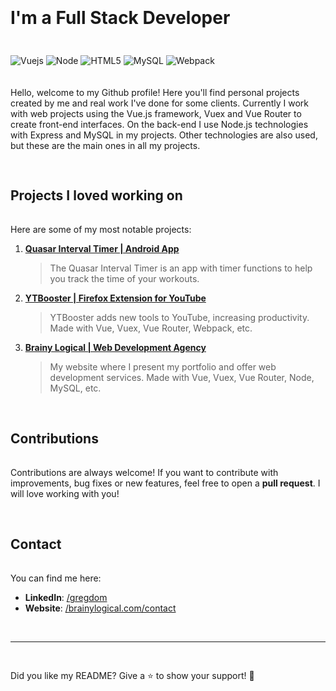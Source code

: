 <h1 style="padding:20px 0 22px 0;">I'm a Full Stack Developer</h1>

<p>
 <img align="center" src="https://img.shields.io/badge/Vue.js-35495E?style=for-the-badge&logo=vuedotjs&logoColor=4FC08D" alt="Vuejs">
 <img align="center" src="https://img.shields.io/badge/Node.js-43853D?style=for-the-badge&logo=node.js&logoColor=white" alt="Node">
<img align="center" src="https://img.shields.io/badge/Express.js-404D59?style=for-the-badge" alt="HTML5">
<img align="center" src="https://img.shields.io/badge/MySQL-00000F?style=for-the-badge&logo=mysql&logoColor=white" alt="MySQL">
<img align="center" src="https://img.shields.io/badge/webpack-%238DD6F9.svg?style=for-the-badge&logo=webpack&logoColor=black" alt="Webpack">
</p>

<p style="padding:20px 0 30px 0;">
Hello, welcome to my Github profile! Here you'll find personal projects created by me and real work I've done for some clients. Currently I work with web projects using the Vue.js framework, Vuex and Vue Router to create front-end interfaces. On the back-end I use Node.js technologies with Express and MySQL in my projects. Other technologies are also used, but these are the main ones in all my projects.
</p>

<h2 style="padding:0 0 16px 0;">Projects I loved working on</h2>

Here are some of my most notable projects:

1. [**Quasar Interval Timer | Android App**](https://github.com/gregdom/quasar-interval-timer-android-app)

   > The Quasar Interval Timer is an app with timer functions to help you track the time of your workouts. 

2. [**YTBooster | Firefox Extension for YouTube**](https://github.com/gregdom/ytbooster-firefox-extension)

   > YTBooster adds new tools to YouTube, increasing productivity. Made with Vue, Vuex, Vue Router, Webpack, etc.

3. [**Brainy Logical | Web Development Agency**](https://github.com/gregdom/brainy-logical-spa)

   > My website where I present my portfolio and offer web development services. Made with Vue, Vuex, Vue Router, Node, MySQL, etc.

<h2 style="padding:30px 0 16px 0;">Contributions</h2>

Contributions are always welcome! If you want to contribute with improvements, bug fixes or new features, feel free to open a **pull request**. I will love working with you!

<h2 style="padding:30px 0 16px 0;">Contact</h2>

You can find me here:

- **LinkedIn**: [/gregdom](https://www.linkedin.com/in/gregorydom/)
- **Website**: [/brainylogical.com/contact](https://brainylogical.com/contact)

<br/>

---

<p style="padding:30px 0 16px 0;">
  Did you like my README? Give a ⭐️ to show your support! 🙌
</p>
